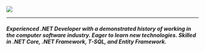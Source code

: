  <a href="https://github.com/DenverCoder1/readme-typing-svg"><img src="https://readme-typing-svg.herokuapp.com?lines=Hello+👋;Welcome+To+My+<Code/>+World!;I+am+Nijat+MARDANOV&center=false&width=500&height=50&size=30&duration=7000"></a>
 <hr>

<h5>Experienced .NET Developer with a demonstrated history of working in the computer software industry. Eager to learn new technologies. Skilled in .NET Core, .NET Framework, T-SQL, and Entity Framework. </h4>

<!--  <img src="https://media.giphy.com/media/hvRJCLFzcasrR4ia7z/giphy.gif" width="35"> -->
